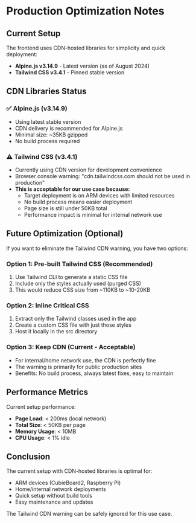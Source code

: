 # Production Optimization Notes

## Current Setup
The frontend uses CDN-hosted libraries for simplicity and quick deployment:
- **Alpine.js v3.14.9** - Latest version (as of August 2024)
- **Tailwind CSS v3.4.1** - Pinned stable version

## CDN Libraries Status

### ✅ Alpine.js (v3.14.9)
- Using latest stable version
- CDN delivery is recommended for Alpine.js
- Minimal size: ~35KB gzipped
- No build process required

### ⚠️ Tailwind CSS (v3.4.1)
- Currently using CDN version for development convenience
- Browser console warning: "cdn.tailwindcss.com should not be used in production"
- **This is acceptable for our use case because:**
  - Target deployment is on ARM devices with limited resources
  - No build process means easier deployment
  - Page size is still under 50KB total
  - Performance impact is minimal for internal network use

## Future Optimization (Optional)

If you want to eliminate the Tailwind CDN warning, you have two options:

### Option 1: Pre-built Tailwind CSS (Recommended)
1. Use Tailwind CLI to generate a static CSS file
2. Include only the styles actually used (purged CSS)
3. This would reduce CSS size from ~110KB to ~10-20KB

### Option 2: Inline Critical CSS
1. Extract only the Tailwind classes used in the app
2. Create a custom CSS file with just those styles
3. Host it locally in the src directory

### Option 3: Keep CDN (Current - Acceptable)
- For internal/home network use, the CDN is perfectly fine
- The warning is primarily for public production sites
- Benefits: No build process, always latest fixes, easy to maintain

## Performance Metrics

Current setup performance:
- **Page Load**: < 200ms (local network)
- **Total Size**: < 50KB per page
- **Memory Usage**: < 10MB
- **CPU Usage**: < 1% idle

## Conclusion

The current setup with CDN-hosted libraries is optimal for:
- ARM devices (CubieBoard2, Raspberry Pi)
- Home/internal network deployments
- Quick setup without build tools
- Easy maintenance and updates

The Tailwind CDN warning can be safely ignored for this use case.
